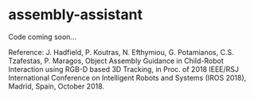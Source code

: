 # assembly-assistant

Code coming soon...

Reference:
J. Hadfield, P. Koutras, N. Efthymiou, G. Potamianos, C.S. Tzafestas, P. Maragos,
Object Assembly Guidance in Child-Robot Interaction using RGB-D based 3D Tracking,
in Proc. of 2018 IEEE/RSJ International Conference on Intelligent Robots and Systems (IROS 2018), Madrid, Spain, October 2018.

